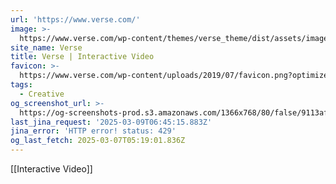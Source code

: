 ```yaml
---
url: 'https://www.verse.com/'
image: >-
  https://www.verse.com/wp-content/themes/verse_theme/dist/assets/images/verse-social.jpg
site_name: Verse
title: Verse | Interactive Video
favicon: >-
  https://www.verse.com/wp-content/uploads/2019/07/favicon.png?optimize=low&dpr=2.0&auto=webp
tags:
  - Creative
og_screenshot_url: >-
  https://og-screenshots-prod.s3.amazonaws.com/1366x768/80/false/9113afa3c92e1ca7ae76cf708a53c641c9187ee303f620a3ef4ef7afffd59b47.jpeg
last_jina_request: '2025-03-09T06:45:15.883Z'
jina_error: 'HTTP error! status: 429'
og_last_fetch: 2025-03-07T05:19:01.836Z
---
```

[[Interactive Video]]
